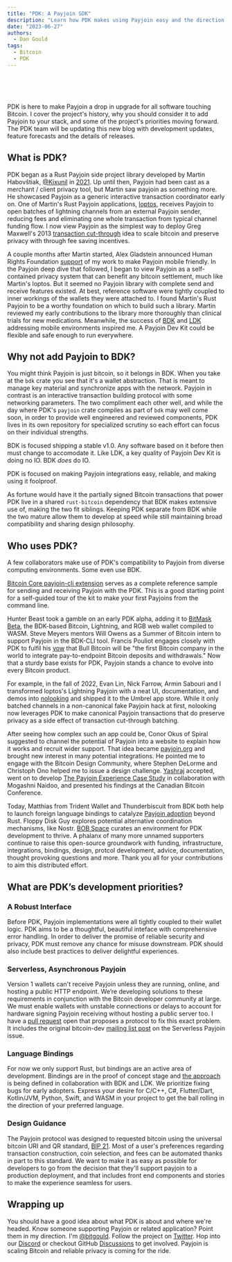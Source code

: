 ```yaml
---
title: "PDK: A Payjoin SDK"
description: "Learn how PDK makes using Payjoin easy and the direction it will develop in our new blog."
date: "2023-06-27"
authors:
  - Dan Gould
tags:
  - Bitcoin
  - PDK
---
```


<br/>
<br/>
<br/>

PDK is here to make Payjoin a drop in upgrade for all software touching Bitcoin. I cover the project's history, why you should consider it to add Payjoin to your stack, and some of the project's priorities moving forward. The PDK team will be updating this new blog with development updates, feature forecasts and the details of releases.
  
## What is PDK?

PDK began as a Rust Payjoin side project library developed by Martin Habovštiak, [@Kixunil](https://github.com/kixunil) in [2021](https://github.com/payjoin/rust-payjoin/commit/d70c447af622e2b9db34b833fe22a80ff3b2d223). Up until then, Payjoin had been cast as a merchant / client privacy tool, but Martin saw payjoin as something more. He showcased Payjoin as a generic interactive transaction coordinator early on. One of Martin's Rust Payjoin applications, [loptos](https://github.com/Kixunil/loptos), receives Payjoin to open batches of lightning channels from an external Payjoin sender, reducing fees and eliminating one whole transaction from typical channel funding flow. I now view Payjoin as the simplest way to deploy Greg Maxwell's 2013 [transaction cut-through](https://bitcointalk.org/index.php?topic=281848.0) idea to scale bitcoin and preserve privacy with through fee saving incentives.

A couple months after Martin started, Alex Gladstein announced Human Rights Foundation [support](https://twitter.com/gladstein/status/1437796214376845315) of my work to make Payjoin mobile friendly. In the Payjoin deep dive that followed, I began to view Payjoin as a self-contained privacy system that can benefit any bitcoin settlement, much like Martin's loptos. But it seemed no Payjoin library with complete send and receive features existed. At best, reference software were tightly coupled to inner workings of the wallets they were attached to.  I found Martin's Rust Payjoin to be a worthy foundation on which to build such a library. Martin reviewed my early contributions to the library more thoroughly than clinical trials for new medications. Meanwhile, the success of [BDK](https://bitcoindevkit.org/) and [LDK](https://lightningdevkit.org) addressing mobile environments inspired me. A Payjoin Dev Kit could be flexible and safe enough to run everywhere.

## Why not add Payjoin to BDK?

You might think Payjoin is just bitcoin, so it belongs in BDK. When you take at the `bdk` crate you see that it's a wallet abstraction. That is meant to manage key material and synchronize apps with the network. Payjoin in contrast is an interactive transaction building protocol with some networking parameters. The two compliment each other well, and while the day where PDK's `payjoin` crate compiles as part of `bdk` may well come soon, in order to provide well engineered and reviewed components, PDK lives in its own repository for specialized scrutiny so each effort can focus on their individual strengths.

BDK is focused shipping a stable v1.0. Any software based on it before then must change to accomodate it. Like LDK, a key quality of Payjoin Dev Kit is doing no IO. BDK *does* do IO.

PDK is focused on making Payjoin integrations easy, reliable, and making using it foolproof.

As fortune would have it the partially signed Bitcoin transactions that power PDK live in a shared `rust-bitcoin` dependency that BDK makes extensive use of, making the two fit siblings. Keeping PDK separate from BDK while the two mature allow them to develop at speed while still maintaining broad compatibility and sharing design philosophy.

## Who uses PDK?

A few collaborators make use of PDK's compatibility to Payjoin from diverse computing environments. Some even use BDK.

[Bitcoin Core payjoin-cli extension](https://github.com/payjoin/rust-payjoin/tree/master/payjoin-cli) serves as a complete reference sample for sending and receiving Payjoin with the PDK. This is a good starting point for a self-guided tour of the kit to make your first Payjoins from the command line.

Hunter Beast took a gamble on an early PDK alpha, adding it to [BitMask Beta](https://beta.bitmask.app), the BDK-based Bitcoin, Lightning, and RGB web wallet compiled to WASM. Steve Meyers mentors Will Owens as a Summer of Bitcoin intern to support Payjoin in the BDK-CLI tool. Francis Pouliot engages closely with PDK to fulfil his [vow](https://twitter.com/francispouliot_/status/1138131827258986499) that Bull Bitcoin will be "the first Bitcoin company in the world to integrate pay-to-endpoint Bitcoin deposits and withdrawals." Now that a sturdy base exists for PDK, Payjoin stands a chance to evolve into every Bitcoin product.

For example, in the fall of 2022, Evan Lin, Nick Farrow, Armin Sabouri and I transformed loptos's Lightning Payjoin with a neat UI, documentation, and demos into [nolooking](https://github.com/chaincase-app/nolooking) and shipped it to the Umbrel app store. While it only batched channels in a non-canonical fake Payjoin hack at first, nolooking now leverages PDK to make canonical Payjoin transactions that do preserve privacy as a side effect of transaction cut-through batching.

After seeing how complex such an app could be, Conor Okus of Spiral suggested to channel the potential of Payjoin into a website to explain how it works and recruit wider support. That idea became [payjoin.org](https://payjoin.org) and brought new interest in many potential integrations. He pointed me to engage with the Bitcoin Design Community, where Stephen DeLorme and Christoph Ono helped me to issue a design challenge. [Yashraj](https://twitter.com/Yashraj__) accepted, went on to develop [The Payjoin Experience Case Study](https://bitcoin.design/guide/case-studies/payjoin/) in collaboration with Mogashni Naidoo, and presented his findings at the Canadian Bitcoin Conference.

Today, Matthias from Trident Wallet and Thunderbiscuit from BDK both help to launch foreign language bindings to catalyze [Payjoin adoption](https://en.bitcoin.it/wiki/PayJoin_adoption) beyond Rust. Floppy Disk Guy explores potential alternative coordination mechanisms, like Nostr. [BOB Space](https://www.bobspaces.net/) curates an environment for PDK development to thrive. A phalanx of many more unnamed supporters continue to raise this open-source groundwork with funding, infrastructure, integrations, bindings, design, protcol development, advice, documentation, thought provoking questions and more. Thank you all for your contributions to aim this distributed effort.

## What are PDK’s development priorities?

### A Robust Interface

Before PDK, Payjoin implementations were all tightly coupled to their wallet logic. PDK aims to be a thoughtful, beautiful inteface with comprehensive error handling. In order to deliver the promise of reliable security and privacy, PDK must remove any chance for misuse downstream. PDK should also include best practices to deliver delightful experiences.

### Serverless, Asynchronous Payjoin

Version 1 wallets can't receive Payjoin unless they are running, online, and hosting a public HTTP endpoint. We’re developing solutions to these requirements in conjunction with the Bitcoin developer community at large. We must enable wallets with unstable connections or delays to account for hardware signing Payjoin receiving without hosting a public server too. I have a [pull request](https://github.com/payjoin/rust-payjoin/pull/21) open that proposes a protocol to fix this exact problem. It includes the original bitcoin-dev [mailing list post](https://lists.linuxfoundation.org/pipermail/bitcoin-dev/2023-January/021364.html) on the Serverless Payjoin issue.

### Language Bindings

For now we only support Rust, but bindings are an active area of development. Bindings are in the proof of concept stage and [the approach](https://bitcoindevkit.org/blog/bindings-scope/) is being defined in collaboration with BDK and LDK. We prioritize fixing bugs for early adopters. Express your desire for C/C++, C#, Flutter/Dart, Kotlin/JVM, Python, Swift, and WASM in your project to get the ball rolling in the direction of your preferred language.

### Design Guidance

The Payjoin protocol was designed to requested bitcoin using the universal bitcoin URI and QR standard, [BIP 21](https://github.com/bitcoin/bips/blob/master/bip-0021.mediawiki). Most of a user's preferences regarding transaction construction, coin selection, and fees can be automated thanks in part to this standard. We want to make it as easy as possible for developers to go from the decision that they'll support payjoin to a production deployment, and that includes front end components and stories to make the experience seamless for users.

## Wrapping up

You should have a good idea about what PDK is about and where we're headed. Know someone supporting Payjoin or related application? Point them in my direction. I'm [@bitgould](https://twitter.com/bitgould). Follow the project on [Twitter](https://twitter.com/payjoindevkit). Hop into our [Discord](https://discord.gg/6rJD9R684h) or checkout GitHub [Discussions](https://github.com/orgs/payjoin/discussions) to get involved. Payjoin is scaling Bitcoin and reliable privacy is coming for the ride.

